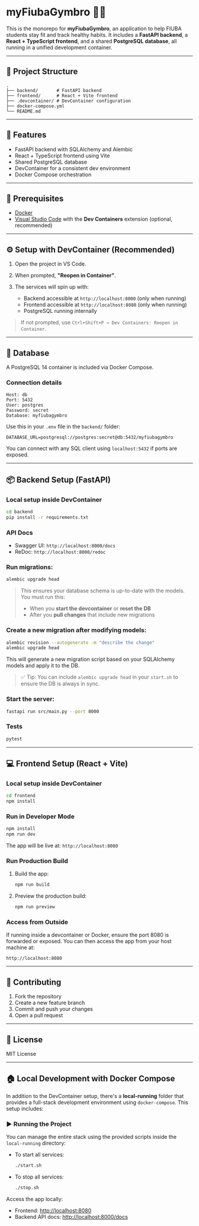 # myFiubaGymbro 🏋️‍♂️

This is the monorepo for **myFiubaGymbro**, an application to help FIUBA students stay fit and track healthy habits. It includes a **FastAPI backend**, a **React + TypeScript frontend**, and a shared **PostgreSQL database**, all running in a unified development container.

---

## 📁 Project Structure

```
.
├── backend/       # FastAPI backend
├── frontend/      # React + Vite frontend
├── .devcontainer/ # DevContainer configuration
├── docker-compose.yml
└── README.md
```

---

## 🚀 Features

* FastAPI backend with SQLAlchemy and Alembic
* React + TypeScript frontend using Vite
* Shared PostgreSQL database
* DevContainer for a consistent dev environment
* Docker Compose orchestration

---

## 🧱 Prerequisites

* [Docker](https://www.docker.com/)
* [Visual Studio Code](https://code.visualstudio.com/) with the **Dev Containers** extension (optional, recommended)

---

## ⚙️ Setup with DevContainer (Recommended)

1. Open the project in VS Code.
2. When prompted, **"Reopen in Container"**.
3. The services will spin up with:

   * Backend accessible at `http://localhost:8000` (only when running)
   * Frontend accessible at `http://localhost:8080` (only when running)
   * PostgreSQL running internally

> If not prompted, use `Ctrl+Shift+P → Dev Containers: Reopen in Container`.

---

## 🐘 Database

A PostgreSQL 14 container is included via Docker Compose.

### Connection details

```env
Host: db
Port: 5432
User: postgres
Password: secret
Database: myfiubagymbro
```

Use this in your `.env` file in the `backend/` folder:

```env
DATABASE_URL=postgresql://postgres:secret@db:5432/myfiubagymbro
```

You can connect with any SQL client using `localhost:5432` if ports are exposed.

---

## 📦 Backend Setup (FastAPI)

### Local setup inside DevContainer

```bash
cd backend
pip install -r requirements.txt
```

### API Docs

* Swagger UI: `http://localhost:8000/docs`
* ReDoc: `http://localhost:8000/redoc`

### Run migrations:

```bash
alembic upgrade head
```

> This ensures your database schema is up-to-date with the models. You must run this:
>
> * When you **start the devcontainer** or **reset the DB**
> * After you **pull changes** that include new migrations

### Create a new migration after modifying models:

```bash
alembic revision --autogenerate -m "describe the change"
alembic upgrade head
```

This will generate a new migration script based on your SQLAlchemy models and apply it to the DB.

> ✅ Tip: You can include `alembic upgrade head` in your `start.sh` to ensure the DB is always in sync.

### Start the server:

```bash
fastapi run src/main.py --port 8000
```

### Tests

```bash
pytest
```

---

## 💻 Frontend Setup (React + Vite)

### Local setup inside DevContainer

```bash
cd frontend
npm install
```

### Run in Developer Mode

```bash
npm install
npm run dev
```

The app will be live at: `http://localhost:8080`

### Run Production Build

1. Build the app:

   ```bash
   npm run build
   ```

2. Preview the production build:

   ```bash
   npm run preview
   ```

### Access from Outside

If running inside a devcontainer or Docker, ensure the port 8080 is forwarded or exposed. You can then access the app from your host machine at:

```
http://localhost:8080
```

---

## 🤝 Contributing

1. Fork the repository
2. Create a new feature branch
3. Commit and push your changes
4. Open a pull request

---

## 📄 License

MIT License

---

## 🏠 Local Development with Docker Compose

In addition to the DevContainer setup, there's a **local-running** folder that provides a full-stack development environment using `docker-compose`. This setup includes:

### ▶️ Running the Project

You can manage the entire stack using the provided scripts inside the `local-running` directory:

* To start all services:

  ```bash
  ./start.sh
  ```

* To stop all services:

  ```bash
  ./stop.sh
  ```

Access the app locally:

* Frontend: [http://localhost:8080](http://localhost:8080)
* Backend API docs: [http://localhost:8000/docs](http://localhost:8000/docs)

